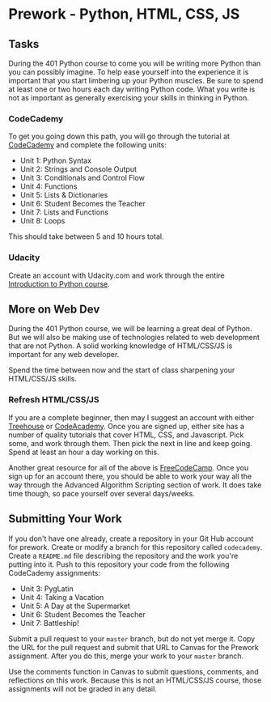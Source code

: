 # Prework - Python, HTML, CSS, JS

## Tasks

During the 401 Python course to come you will be writing more Python than you can possibly imagine.
To help ease yourself into the experience it is important that you start limbering up your Python muscles.
Be sure to spend at least one or two hours each day writing Python code.
What you write is not as important as generally exercising your skills in thinking in Python.

### CodeCademy

To get you going down this path, you will go through the tutorial at [CodeCademy](https://www.codecademy.com/learn/learn-python) and complete the following units:

- Unit 1: Python Syntax
- Unit 2: Strings and Console Output
- Unit 3: Conditionals and Control Flow
- Unit 4: Functions
- Unit 5: Lists & Dictionaries
- Unit 6: Student Becomes the Teacher
- Unit 7: Lists and Functions
- Unit 8: Loops

This should take between 5 and 10 hours total. 

### Udacity

Create an account with Udacity.com and work through the entire [Introduction to Python course](https://classroom.udacity.com/courses/ud1110).

  
## More on Web Dev

During the 401 Python course, we will be learning a great deal of Python.
But we will also be making use of technologies related to web development that are not Python.
A solid working knowledge of HTML/CSS/JS is important for any web developer.

Spend the time between now and the start of class sharpening your HTML/CSS/JS skills.

### Refresh HTML/CSS/JS

If you are a complete beginner, then may I suggest an account with either [Treehouse](http://teamtreehouse.com/) or [CodeAcademy](http://codeacademy.com/).
Once you are signed up, either site has a number of quality tutorials that cover HTML, CSS, and Javascript. 
Pick some, and work through them.
Then pick the next in line and keep going.
Spend at least an hour a day working on this.

Another great resource for all of the above is [FreeCodeCamp](http://www.freecodecamp.com).
Once you sign up for an account there, you should be able to work your way all the way through the Advanced Algorithm Scripting section of work.
It does take time though, so pace yourself over several days/weeks.


## Submitting Your Work

If you don't have one already, create a repository in your Git Hub account for prework.
Create or modify a branch for this repository called `codecademy`.
Create a `README.md` file describing the repository and the work you're putting into it.
Push to this repository your code from the following CodeCademy assignments:

- Unit 3: PygLatin
- Unit 4: Taking a Vacation
- Unit 5: A Day at the Supermarket
- Unit 6: Student Becomes the Teacher
- Unit 7: Battleship!

Submit a pull request to your `master` branch, but do not yet merge it.
Copy the URL for the pull request and submit that URL to Canvas for the Prework assignment.
After you do this, merge your work to your `master` branch.

Use the comments function in Canvas to submit questions, comments, and reflections on this work.
Because this is not an HTML/CSS/JS course, those assignments will not be graded in any detail.
